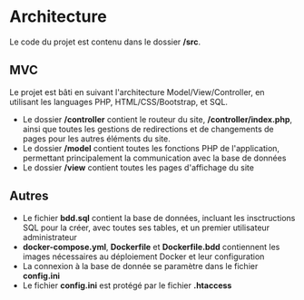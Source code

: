 # Architecture

Le code du projet est contenu dans le dossier **/src**.

## MVC

Le projet est bâti en suivant l'architecture Model/View/Controller, en utilisant les languages PHP, HTML/CSS/Bootstrap, et SQL.

- Le dossier **/controller** contient le routeur du site, **/controller/index.php**, ainsi que toutes les gestions de redirections et de changements de pages pour les autres éléments du site.
- Le dossier **/model** contient toutes les fonctions PHP de l'application, permettant principalement la communication avec la base de données
- Le dossier **/view** contient toutes les pages d'affichage du site

## Autres

- Le fichier **bdd.sql** contient la base de données, incluant les insctructions SQL pour la créer, avec toutes ses tables, et un premier utilisateur administrateur
- **docker-compose.yml**, **Dockerfile** et **Dockerfile.bdd** contiennent les images nécessaires au déploiement Docker et leur configuration
- La connexion à la base de donnée se paramètre dans le fichier **config.ini**
- Le fichier **config.ini** est protégé par le fichier **.htaccess**
